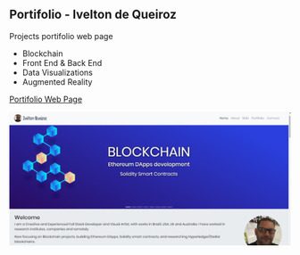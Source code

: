 ## Portifolio - Ivelton de Queiroz 

Projects portifolio web page
- Blockchain
- Front End & Back End
- Data Visualizations
- Augmented Reality

[Portifolio Web Page](https://iveltondequeiroz.github.io/portifolio/)

![portifolio](portifolio.PNG)

